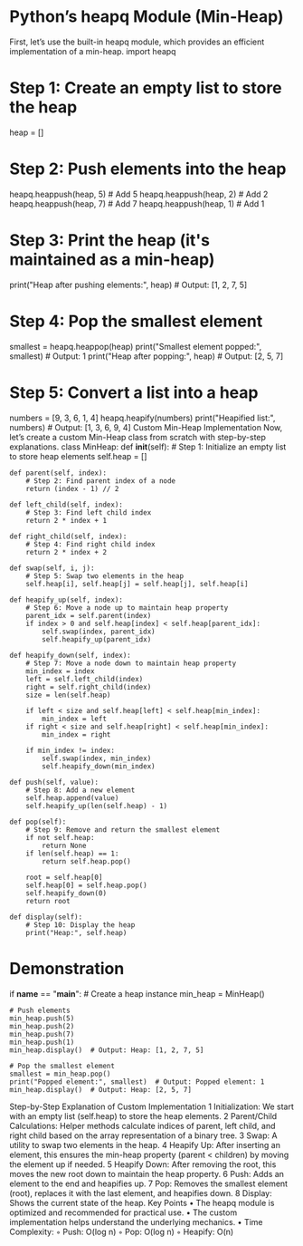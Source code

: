# Python’s heapq Module (Min-Heap)
First, let’s use the built-in heapq module, which provides an efficient implementation of a min-heap.
import heapq

# Step 1: Create an empty list to store the heap
heap = []

# Step 2: Push elements into the heap
heapq.heappush(heap, 5)  # Add 5
heapq.heappush(heap, 2)  # Add 2
heapq.heappush(heap, 7)  # Add 7
heapq.heappush(heap, 1)  # Add 1

# Step 3: Print the heap (it's maintained as a min-heap)
print("Heap after pushing elements:", heap)  # Output: [1, 2, 7, 5]

# Step 4: Pop the smallest element
smallest = heapq.heappop(heap)
print("Smallest element popped:", smallest)  # Output: 1
print("Heap after popping:", heap)  # Output: [2, 5, 7]

# Step 5: Convert a list into a heap
numbers = [9, 3, 6, 1, 4]
heapq.heapify(numbers)
print("Heapified list:", numbers)  # Output: [1, 3, 6, 9, 4]
Custom Min-Heap Implementation
Now, let’s create a custom Min-Heap class from scratch with step-by-step explanations.
class MinHeap:
    def __init__(self):
        # Step 1: Initialize an empty list to store heap elements
        self.heap = []

    def parent(self, index):
        # Step 2: Find parent index of a node
        return (index - 1) // 2

    def left_child(self, index):
        # Step 3: Find left child index
        return 2 * index + 1

    def right_child(self, index):
        # Step 4: Find right child index
        return 2 * index + 2

    def swap(self, i, j):
        # Step 5: Swap two elements in the heap
        self.heap[i], self.heap[j] = self.heap[j], self.heap[i]

    def heapify_up(self, index):
        # Step 6: Move a node up to maintain heap property
        parent_idx = self.parent(index)
        if index > 0 and self.heap[index] < self.heap[parent_idx]:
            self.swap(index, parent_idx)
            self.heapify_up(parent_idx)

    def heapify_down(self, index):
        # Step 7: Move a node down to maintain heap property
        min_index = index
        left = self.left_child(index)
        right = self.right_child(index)
        size = len(self.heap)

        if left < size and self.heap[left] < self.heap[min_index]:
            min_index = left
        if right < size and self.heap[right] < self.heap[min_index]:
            min_index = right

        if min_index != index:
            self.swap(index, min_index)
            self.heapify_down(min_index)

    def push(self, value):
        # Step 8: Add a new element
        self.heap.append(value)
        self.heapify_up(len(self.heap) - 1)

    def pop(self):
        # Step 9: Remove and return the smallest element
        if not self.heap:
            return None
        if len(self.heap) == 1:
            return self.heap.pop()

        root = self.heap[0]
        self.heap[0] = self.heap.pop()
        self.heapify_down(0)
        return root

    def display(self):
        # Step 10: Display the heap
        print("Heap:", self.heap)

# Demonstration
if __name__ == "__main__":
    # Create a heap instance
    min_heap = MinHeap()

    # Push elements
    min_heap.push(5)
    min_heap.push(2)
    min_heap.push(7)
    min_heap.push(1)
    min_heap.display()  # Output: Heap: [1, 2, 7, 5]

    # Pop the smallest element
    smallest = min_heap.pop()
    print("Popped element:", smallest)  # Output: Popped element: 1
    min_heap.display()  # Output: Heap: [2, 5, 7]
Step-by-Step Explanation of Custom Implementation
	1	Initialization: We start with an empty list (self.heap) to store the heap elements.
	2	Parent/Child Calculations: Helper methods calculate indices of parent, left child, and right child based on the array representation of a binary tree.
	3	Swap: A utility to swap two elements in the heap.
	4	Heapify Up: After inserting an element, this ensures the min-heap property (parent < children) by moving the element up if needed.
	5	Heapify Down: After removing the root, this moves the new root down to maintain the heap property.
	6	Push: Adds an element to the end and heapifies up.
	7	Pop: Removes the smallest element (root), replaces it with the last element, and heapifies down.
	8	Display: Shows the current state of the heap.
Key Points
	•	The heapq module is optimized and recommended for practical use.
	•	The custom implementation helps understand the underlying mechanics.
	•	Time Complexity:
	◦	Push: O(log n)
	◦	Pop: O(log n)
	◦	Heapify: O(n)

